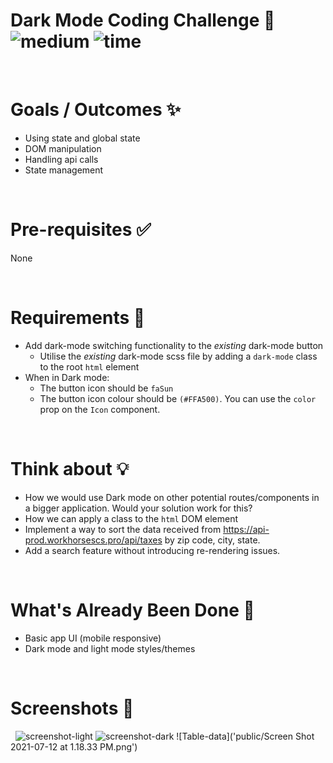 # Dark Mode Coding Challenge 🌙 &nbsp; ![medium](https://img.shields.io/badge/-Medium-yellow) ![time](https://img.shields.io/badge/%E2%8F%B0-30m-blue) 

&nbsp;
# Goals / Outcomes ✨
- Using state and global state
- DOM manipulation
- Handling api calls
- State management

&nbsp;
# Pre-requisites ✅
None

&nbsp;
# Requirements 📖
- Add dark-mode switching functionality to the *existing* dark-mode button
  - Utilise the *existing* dark-mode scss file by adding a `dark-mode` class to the root `html` element
- When in Dark mode:
  - The button icon should be `faSun`
  - The button icon colour should be `(#FFA500)`. You can use the `color` prop on the `Icon` component.

&nbsp;
# Think about 💡
- How we would use Dark mode on other potential routes/components in a bigger application. Would your solution work for this?
- How we can apply a class to the `html` DOM element
- Implement a way to sort the data received from https://api-prod.workhorsescs.pro/api/taxes by zip code, city, state.
- Add a search feature without introducing re-rendering issues.


&nbsp;
# What's Already Been Done 🏁
- Basic app UI (mobile responsive)
- Dark mode and light mode styles/themes

&nbsp;
# Screenshots 🌄
&nbsp;
![screenshot-light](https://puu.sh/Fq13d/04a9e5ad48.png)
![screenshot-dark](https://puu.sh/Fq132/caa2fa0c6d.png)
![Table-data]('public/Screen Shot 2021-07-12 at 1.18.33 PM.png')

